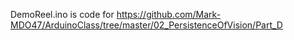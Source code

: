 DemoReel.ino is code for https://github.com/Mark-MDO47/ArduinoClass/tree/master/02_PersistenceOfVision/Part_D
